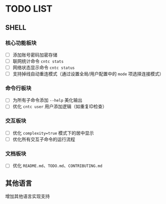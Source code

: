 # TODO LIST

## SHELL

### 核心功能板块
- [ ] 添加账号密码加密存储
- [ ] 联网统计命令 `cntc stats`
- [ ] 网络状态显示命令 `cntc status`
- [ ] 支持掉线自动重连模式（通过设置全局/用户配置中的 `mode` 项选择连接模式）

### 命令行板块
- [ ] 为所有子命令添加 `--help` 美化输出
- [ ] 优化 `cntc user` 用户添加逻辑（如重复ID检查）

### 交互板块
- [ ] 优化 `complexity=true` 模式下的居中显示
- [ ] 优化所有交互子命令的运行流程

### 文档板块
- [ ] 优化 `README.md`、`TODO.md`、`CONTRIBUTING.md`

## 其他语言

增加其他语言实现支持
